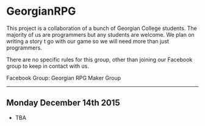 # GeorgianRPG

This project is a collaboration of a bunch of Georgian College students. 
The majority of us are programmers but any students are welcome. We 
plan on writing a story t go with our game so we will need more than 
just programmers.

There are no specific rules for this group, other than joining our 
Facebook group to keep in contact with us.

Facebook Group: Georgian RPG Maker Group 

-----------------------------------
Monday December 14th 2015
-----------------------------------
- TBA
